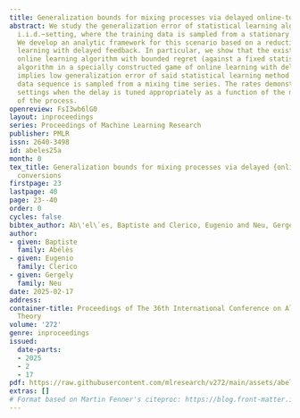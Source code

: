 ```yaml
---
title: Generalization bounds for mixing processes via delayed online-to-PAC conversions
abstract: We study the generalization error of statistical learning algorithms in a non
  i.i.d.~setting, where the training data is sampled from a stationary mixing process.
  We develop an analytic framework for this scenario based on a reduction to online
  learning with delayed feedback. In particular, we show that the existence of an
  online learning algorithm with bounded regret (against a fixed statistical learning
  algorithm in a specially constructed game of online learning with delayed feedback)
  implies low generalization error of said statistical learning method even if the
  data sequence is sampled from a mixing time series. The rates demonstrate a trade-studied
  settings when the delay is tuned appropriately as a function of the mixing time
  of the process.
openreview: FsI3wb6lG0
layout: inproceedings
series: Proceedings of Machine Learning Research
publisher: PMLR
issn: 2640-3498
id: abeles25a
month: 0
tex_title: Generalization bounds for mixing processes via delayed {online-to-PAC}
  conversions
firstpage: 23
lastpage: 40
page: 23--40
order: 0
cycles: false
bibtex_author: Ab\'el\`es, Baptiste and Clerico, Eugenio and Neu, Gergely
author:
- given: Baptiste
  family: Abélès
- given: Eugenio
  family: Clerico
- given: Gergely
  family: Neu
date: 2025-02-17
address:
container-title: Proceedings of The 36th International Conference on Algorithmic Learning
  Theory
volume: '272'
genre: inproceedings
issued:
  date-parts:
  - 2025
  - 2
  - 17
pdf: https://raw.githubusercontent.com/mlresearch/v272/main/assets/abeles25a/abeles25a.pdf
extras: []
# Format based on Martin Fenner's citeproc: https://blog.front-matter.io/posts/citeproc-yaml-for-bibliographies/
---
```

